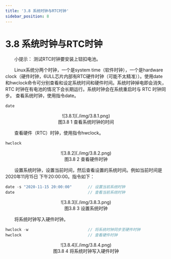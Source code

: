 ```yaml
---
title: '3.8 系统时钟与RTC时钟'
sidebar_position: 8
---
```


# 3.8 系统时钟与RTC时钟

&emsp;&emsp;小提示：
测试RTC时钟要安装上钮扣电池。

&emsp;&emsp;Linux系统分两个时钟，一个是system time（软件时钟），一个是hardware clock（硬件时钟，6ULL芯片内部有RTC硬件时钟（可能不太精准））。使用date和hwclock命令可分别查看和设定系统时间和硬件时间。系统时钟掉电即会消失，RTC 时钟在有电池的情况下会长期运行。系统时钟会在系统重启时与 RTC 时钟同步。
查看系统时钟，使用指令date。

```c#
date
```

<center>
![3.8.1](./img/3.8.1.png)<br />
图3.8 1 查看系统时钟的时间
</center>

&emsp;&emsp;查看硬件（RTC）时钟，使用指令hwclock。

```c#
hwclock
```

<center>
![3.8.2](./img/3.8.2.png)<br />
图3.8 2 查看硬件时钟
</center>

&emsp;&emsp;设置系统时钟，设置当前时间，然后查看设置的系统时间。例如当前时间是2020年11月15日 下午20:00:00。指令如下：

```c#
date -s "2020-11-15 20:00:00"       // 设置当前系统时钟
date                                // 查看当前系统时钟
```

<center>
![3.8.3](./img/3.8.3.png)<br />
图3.8 3 设置系统时钟
</center>

&emsp;&emsp;将系统时钟写入硬件时钟。

```c#
hwclock -w                          // 将系统时钟同步至硬件时钟	
hwclock                             // 查看硬件时钟
```

<center>
![3.8.4](./img/3.8.4.png)<br />
图3.8 4 将系统时钟写入硬件时钟
</center>



